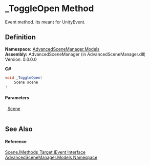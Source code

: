 # _ToggleOpen Method


Event method. Its meant for UnityEvent.



## Definition
**Namespace:** <a href="N_AdvancedSceneManager_Models.md">AdvancedSceneManager.Models</a>  
**Assembly:** AdvancedSceneManager (in AdvancedSceneManager.dll) Version: 0.0.0.0

**C#**
``` C#
void _ToggleOpen(
	Scene scene
)
```



#### Parameters
<dl><dt>  <a href="T_AdvancedSceneManager_Models_Scene.md">Scene</a></dt><dd> </dd></dl>

## See Also


#### Reference
<a href="T_AdvancedSceneManager_Models_Scene_IMethods_Target_IEvent.md">Scene.IMethods_Target.IEvent Interface</a>  
<a href="N_AdvancedSceneManager_Models.md">AdvancedSceneManager.Models Namespace</a>  
